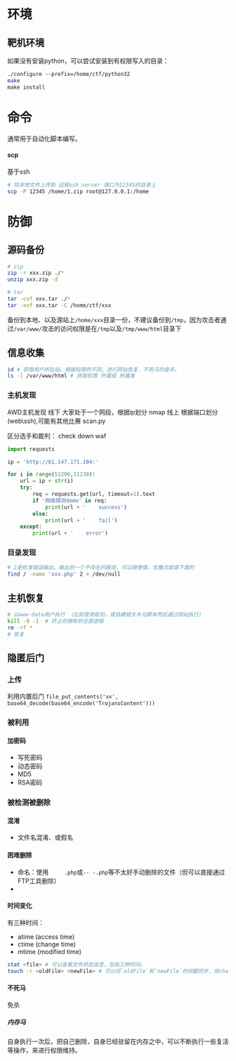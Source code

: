 
# 环境

## 靶机环境

如果没有安装python，可以尝试安装到有权限写入的目录：
```sh
./configure --prefix=/home/ctf/python32  
make  
make install
```



# 命令
通常用于自动化脚本编写。
#### scp
基于ssh

```sh
# 将本地文件上传到 远程ssh server 端口为12345的目录上 
scp -P 12345 /home/1.zip root@127.0.0.1:/home
```


# 防御

## 源码备份

```sh
# zip
zip -r xxx.zip ./*
unzip xxx.zip -d

# tar
tar -cvf xxx.tar ./*
tar -xvf xxx.tar -C /home/ctf/xxx

```

备份到本地、以及源站上`/home/xxx`目录一份，不建议备份到`/tmp`，因为攻击者通过`/var/www/`攻击的访问权限是在`/tmp`以及`/tmp/www/html`目录下
## 信息收集


```sh
id # 获取用户所在组。根据权限的不同，进行网站恢复、不死马的查杀。
ls -l /var/www/html # 获取权限 所属组 所属者 

```


### 主机发现

AWD主机发现
    线下
        大家处于一个网段，根据ip划分
        nmap
    线上
        根据端口划分(web\ssh),可能有其他比赛
        scan.py

区分选手和裁判：
        check
        down
        waf
```python
import requests

ip = 'http://61.147.171.104:'

for i in range(51200,51230):
    url = ip + str(i)
    try:
        req = requests.get(url, timeout=1).text
        if '网络探测demo' in req:
            print(url + '    success')
        else:
            print(url + '    fail')
    except:
        print(url + '    error')

```

### 目录发现

```sh
# 2是标准错误输出，输出到一个不存在的路径，可以随便填，优雅点就填下面的
find / -name 'xxx.php' 2 > /dev/null
```

## 主机恢复


```sh
# 以www-data用户执行 （比如使用蚁剑，或自建相关木马脚本然后通过网站执行）
kill -9 -1  # 终止你拥有的全部进程
rm -rf *
# 恢复
```


## 隐匿后门

### 上传

利用内置后门
`file_put_contents('xx', base64_decode(base64_encode('TrojansContent')))`
### 被利用

#### 加密码

- 写死密码
- 动态密码
- MD5
- RSA密码

### 被检测被删除
#### 混淆
- 文件名混淆、或假名
#### 困难删除
- 命名：使用`     .php`或`-- -.php`等不太好手动删除的文件（但可以直接通过FTP工具删除）
- 

#### 时间变化
 有三种时间：
- atime (access time)
- ctime (change time)
- mtime (modified time)

```sh
stat <file> # 可以查看文件状态信息，包括三种时间。
touch -r <oldFile> <newFile> # 可以将`oldFile`和`newFile`时间戳同步，但changeTime似乎会修改失败。
```

#### 不死马
免杀
##### 内存马
自身执行一次后，把自己删除，自身已经驻留在内存之中，可以不断执行一些复活等操作，来进行权限维持。
